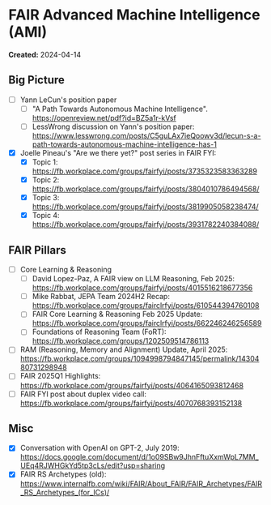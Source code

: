 # FAIR Advanced Machine Intelligence (AMI)

**Created:** 2024-04-14

## Big Picture

- [ ] Yann LeCun's position paper
  - [ ] "A Path Towards Autonomous Machine Intelligence". <https://openreview.net/pdf?id=BZ5a1r-kVsf>
  - [ ] LessWrong discussion on Yann's position paper: <https://www.lesswrong.com/posts/C5guLAx7ieQoowv3d/lecun-s-a-path-towards-autonomous-machine-intelligence-has-1>
- [X] Joelle Pineau's "Are we there yet?" post series in FAIR FYI:
  - [X] Topic 1: <https://fb.workplace.com/groups/fairfyi/posts/3735323583363289>
  - [X] Topic 2: <https://fb.workplace.com/groups/fairfyi/posts/3804010786494568/>
  - [X] Topic 3: <https://fb.workplace.com/groups/fairfyi/posts/3819905058238474/>
  - [X] Topic 4: <https://fb.workplace.com/groups/fairfyi/posts/3931782240384088/>

## FAIR Pillars

- [ ] Core Learning & Reasoning
  - [ ] David Lopez-Paz, A FAIR view on LLM Reasoning, Feb 2025: <https://fb.workplace.com/groups/fairfyi/posts/4015516218677356>
  - [ ] Mike Rabbat, JEPA Team 2024H2 Recap: <https://fb.workplace.com/groups/fairclrfyi/posts/610544394760108>
  - [ ] FAIR Core Learning & Reasoning Feb 2025 Update: <https://fb.workplace.com/groups/fairclrfyi/posts/662246246256589>
  - [ ] Foundations of Reasoning Team (FoRT): <https://fb.workplace.com/groups/1202509514786113>
- [ ] RAM (Reasoning, Memory and Alignment) Update, April 2025: <https://fb.workplace.com/groups/1094998794847145/permalink/1430480731298948>
- [ ] FAIR 2025Q1 Highlights: <https://fb.workplace.com/groups/fairfyi/posts/4064165093812468>
- [ ] FAIR FYI post about duplex video call: <https://fb.workplace.com/groups/fairfyi/posts/4070768393152138>

## Misc

- [X] Conversation with OpenAI on GPT-2, July 2019: <https://docs.google.com/document/d/1o09SBw9JhnFftuXxmWpL7MM_UEq4RJWHGkYd5tp3cLs/edit?usp=sharing>
- [X] FAIR RS Archetypes (old): <https://www.internalfb.com/wiki/FAIR/About_FAIR/FAIR_Archetypes/FAIR_RS_Archetypes_(for_ICs)/>

